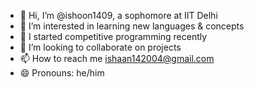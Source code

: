 

<!--
**ishoon1409/ishoon1409** is a ✨ _special_ ✨ repository because its `README.md` (this file) appears on your GitHub profile.

Here are some ideas to get you started:
-->
- 👋 Hi, I’m @ishoon1409, a sophomore at IIT Delhi
- 👀 I’m interested in learning new languages & concepts
- 🌱 I started competitive programming recently
- 👯 I’m looking to collaborate on projects
- 📫 How to reach me ishaan142004@gmail.com
- 😄 Pronouns: he/him

